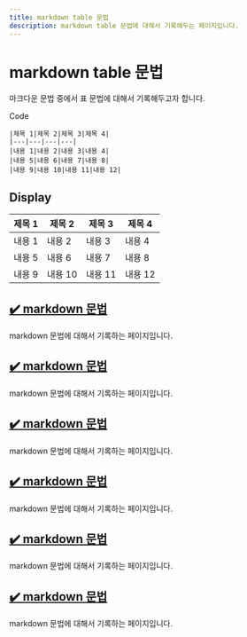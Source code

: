 ```yaml
---
title: markdown table 문법
description: markdown table 문법에 대해서 기록해두는 페이지입니다. 
---
```



markdown table 문법
===


마크다운 문법 중에서 표 문법에 대해서 기록해두고자 합니다. 


Code
```
|제목 1|제목 2|제목 3|제목 4|
|---|---|---|---|
|내용 1|내용 2|내용 3|내용 4|
|내용 5|내용 6|내용 7|내용 8|
|내용 9|내용 10|내용 11|내용 12|
```


Display
---


|제목 1|제목 2|제목 3|제목 4|
|---|---|---|---|
|내용 1|내용 2|내용 3|내용 4|
|내용 5|내용 6|내용 7|내용 8|
|내용 9|내용 10|내용 11|내용 12|




<!--_README.html-->
[✔️  markdown 문법](_README.html)
---


markdown 문법에 대해서 기록하는 페이지입니다.


<!--index.html-->
[✔️  markdown 문법](index.html)
---


markdown 문법에 대해서 기록하는 페이지입니다.


<!--_README.html-->
[✔️  markdown 문법](_README.html)
---


markdown 문법에 대해서 기록하는 페이지입니다.


<!--index.html-->
[✔️  markdown 문법](index.html)
---


markdown 문법에 대해서 기록하는 페이지입니다.


<!--_README.html-->
[✔️  markdown 문법](_README.html)
---


markdown 문법에 대해서 기록하는 페이지입니다.


<!--index.html-->
[✔️  markdown 문법](index.html)
---


markdown 문법에 대해서 기록하는 페이지입니다.
